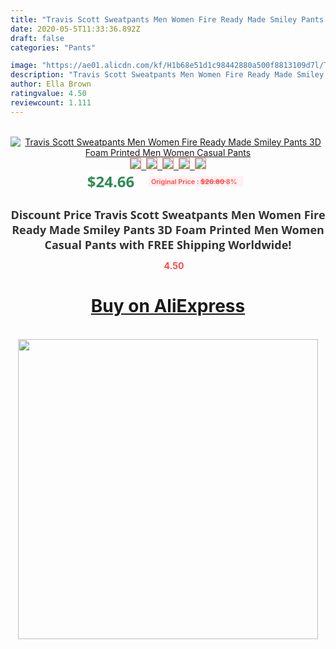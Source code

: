 ```yaml
---
title: "Travis Scott Sweatpants Men Women Fire Ready Made Smiley Pants 3D Foam Printed Men Women Casual Pants"
date: 2020-05-5T11:33:36.892Z
draft: false
categories: "Pants"

image: "https://ae01.alicdn.com/kf/H1b68e51d1c98442880a500f8813109d7l/Travis-Scott-Sweatpants-Men-Women-Fire-Ready-Made-Smiley-Pants-3D-Foam-Printed-Men-Women-Casual.jpg"
description: "Travis Scott Sweatpants Men Women Fire Ready Made Smiley Pants 3D Foam Printed Men Women Casual Pants"
author: Ella Brown
ratingvalue: 4.50
reviewcount: 1.111
---
```

<br>
<div style="text-align: center;">
<a href="https://s.click.aliexpress.com/e/_AcVQcz" target="_blank" rel="nofollow noopener noreferrer"><img alt="Travis Scott Sweatpants Men Women Fire Ready Made Smiley Pants 3D Foam Printed Men Women Casual Pants" class="magnifier-image" src="https://ae01.alicdn.com/kf/H1b68e51d1c98442880a500f8813109d7l/Travis-Scott-Sweatpants-Men-Women-Fire-Ready-Made-Smiley-Pants-3D-Foam-Printed-Men-Women-Casual.jpg_640x640.jpg">
<br>
<img style="border:1px solid salmon" src="https://ae01.alicdn.com/kf/H1b68e51d1c98442880a500f8813109d7l/Travis-Scott-Sweatpants-Men-Women-Fire-Ready-Made-Smiley-Pants-3D-Foam-Printed-Men-Women-Casual.jpg_120x120.jpg">&nbsp;&nbsp;<img style="border:1px solid salmon" src="https://ae01.alicdn.com/kf/H47a43c202cb441d4ac8c2b1552c5afa7X/Travis-Scott-Sweatpants-Men-Women-Fire-Ready-Made-Smiley-Pants-3D-Foam-Printed-Men-Women-Casual.jpg_120x120.jpg">&nbsp;&nbsp;<img style="border:1px solid salmon" src="https://ae01.alicdn.com/kf/H33ca92f1607b4966890c8210ae33af11W/Travis-Scott-Sweatpants-Men-Women-Fire-Ready-Made-Smiley-Pants-3D-Foam-Printed-Men-Women-Casual.jpg_120x120.jpg">&nbsp;&nbsp;<img style="border:1px solid salmon" src="https://ae01.alicdn.com/kf/H5984095c6e1d49c0bd4e54a707fed79fX/Travis-Scott-Sweatpants-Men-Women-Fire-Ready-Made-Smiley-Pants-3D-Foam-Printed-Men-Women-Casual.jpg_120x120.jpg">&nbsp;&nbsp;<img style="border:1px solid salmon" src="https://ae01.alicdn.com/kf/H0202685eee2d493a81184709c985bf0bP/Travis-Scott-Sweatpants-Men-Women-Fire-Ready-Made-Smiley-Pants-3D-Foam-Printed-Men-Women-Casual.jpg_120x120.jpg"></a></div><br0>
<div style="text-align: center;"><span style="background-color: white; border: 0px; box-sizing: border-box; color: seagreen; display: inline-block; font-family: &quot;open sans&quot; , &quot;arial&quot; , &quot;helvetica&quot; , sans-serif , &quot;heiti&quot;; font-size: 24px; font-stretch: inherit; font-weight: 700; line-height: inherit; margin: 0px 10px 0px 0px; padding: 0px; vertical-align: middle;">$24.66 </span>
<span style="background: rgb(255 , 241 , 241); border-radius: 3px; border: 0px; box-sizing: border-box; color: #ff4747; display: inline-block; font-family: inherit; font-size: 12px; font-stretch: inherit; font-style: inherit; font-variant: inherit; font-weight: 600; line-height: inherit; margin: 0px; padding: 2px 5px; transform: scale(0.9); vertical-align: middle;">Original Price : <b style="text-decoration: line-through;">$26.80 </b> 8%&nbsp;&nbsp;</span></div>
<h1 style="color: #333333; display: inline-block; font-family: &quot;open sans&quot; , &quot;arial&quot; , &quot;helvetica&quot; , sans-serif , &quot;heiti&quot;; font-size: 18px; font-stretch: inherit; font-weight: 700; text-align: center;">Discount Price Travis Scott Sweatpants Men Women Fire Ready Made Smiley Pants 3D Foam Printed Men Women Casual Pants with FREE Shipping Worldwide!</h1>
<div style="color: #ff4747; text-align: center;">
<img src="https://4.bp.blogspot.com/-M0ZcTcb-5uY/XleCXlxnR4I/AAAAAAAAAEc/OrjgMkXV1oMQFaCRZj5HQwOCBcu3w1FegCPcBGAYYCw/s1600/star.png" style="height: 15px;">&nbsp;<b>4.50</b></div>
<div class="button_cont" align="center"><a class="buynow_a" href="https://s.click.aliexpress.com/e/_AcVQcz" target="_blank" rel="nofollow noopener noreferrer"><H1>Buy on AliExpress</H1></a></div><br>
<div class="separator" style="clear: both; text-align: center;">
<img src="https://lh3.googleusercontent.com/-pTy5HemUv9M/XlePHvY0dAI/AAAAAAAAAE4/0nX5iRUoIWY8eMW9Dpxeirr157OZliDIgCLcBGAsYHQ/s1600/badge.gif" width="480">
</div>
